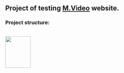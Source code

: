 ## Project of testing <a href = "https://www.mvideo.ru/" target="_blank">M.Video</a> website.
### Project structure:
<Html>





<br><img src="https://i.pinimg.com/564x/ff/cd/a1/ffcda1ddf83fe41924b1481d0ad1ccee.jpg" width="80" height="100">

  
  </Html>
